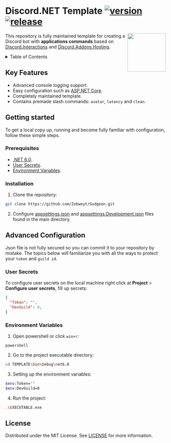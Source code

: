 # Discord.NET Template [![version](https://img.shields.io/myget/discord-net/v/Discord.Net)](https://discordnet.dev/)  [![release](https://img.shields.io/github/release-date/zobweyt/Discord.NET-Template)](https://github.com/zobweyt/Discord.NET-Template)

<img src="https://user-images.githubusercontent.com/98274273/187032105-316cf322-c431-4a46-a14a-1de50123aa30.png" align="right" width="120" height="120">

This repository is fully maintained template for creating a Discord bot with **applications commands** based on [Discord.Interactions](https://www.nuget.org/packages/Discord.Net.Interactions/) and [Discord.Addons.Hosting](https://www.nuget.org/packages/Discord.Addons.Hosting/).

<details>
  <summary>Table of Contents</summary>
  <ol>
    <li>
      <a href="#key-features">Key Features</a>
    </li>
    <li>
      <a href="#getting-started">Getting Started</a>
      <ul>
        <li><a href="#prerequisites">Prerequisites</a></li>
        <li><a href="#installation">Installation</a></li>
      </ul>
    </li>
    <li>
      <a href="#advanced-configuration">Advanced Configuration</a>
      <ul>
        <li><a href="#user-secrets">User Secrets</a></li>
        <li><a href="#environment-variables">Environment Variables</a></li>
      </ul>
    </li>
    <li><a href="#license">License</a></li>
  </ol>
</details>



## Key Features
* Advanced console logging support.
* Easy configuration such as [ASP.NET Core](https://docs.microsoft.com/aspnet/core/introduction-to-aspnet-core?view=aspnetcore-6.0).
* Completely maintained template.
* Contains premade slash commands: `avatar`, `latency` and `clean`.



## Getting started

To get a local copy up, running and become fully familiar with configuration, follow these simple steps.



### Prerequisites

* [.NET 6.0](https://dotnet.microsoft.com/download).
* [User Secrets](https://docs.microsoft.com/aspnet/core/security/app-secrets?view=aspnetcore-6.0&tabs=windows).
* [Environment Variables](https://en.wikipedia.org/wiki/Environment_variable).



### Installation

1. Clone the repository:
  ```sh
  git clone https://github.com/Zobweyt/Gudgeon.git
  ```
2. Configure [appsettings.json](https://github.com/Zobweyt/Discord.NET-Template/blob/master/appsettings.json) and [appsettings.Development.json](https://github.com/Zobweyt/Discord.NET-Template/blob/master/appsettings.Development.json) files found in the main directory.




## Advanced Configuration

Json file is not fully secured so you can commit it to your repository by mistake. The topics below will familiarize you with all the ways to protect your `token` and `guild id`.



### User Secrets

To configure user secrets on the local machine right click at **Project** > **Configure user secrets**, fill up secrets:
```json
{
  "Token": "",
  "DevGuild": 0,
}
```



### Environment Variables

1. Open powershell or click `win+r`:
  ```run
  powershell
  ```
2. Go to the project executable directory:
  ```sh
  cd TEMPLATE\bin\Debug\net6.0
  ```
3. Setting up the environment variables:
  ```sh
  $env:Token=""
  $env:DevGuild=0
  ```
4. Run the project:
  ```sh
  .\EXECUTABLE.exe
  ```



## License

Distributed under the MIT License. See [LICENSE](https://github.com/Zobweyt/Discord.NET-Template/blob/master/LICENSE.txt) for more information.
